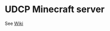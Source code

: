 UDCP Minecraft server
=====================

See [Wiki](https://github.com/jacopen/udcp-minecraft/wiki)
